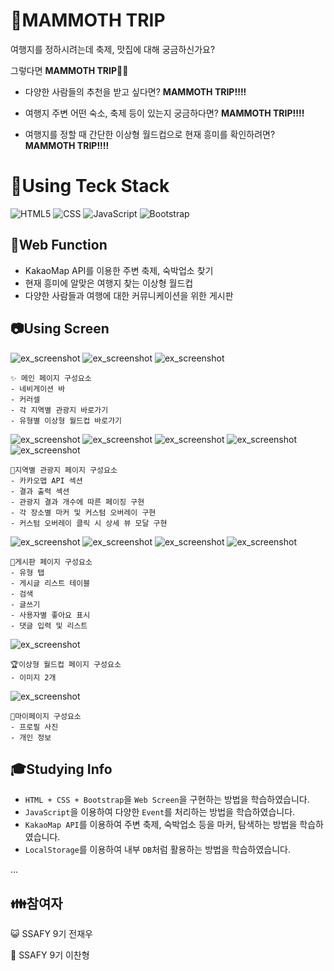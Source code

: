 # 🐘MAMMOTH TRIP

여행지를 정하시려는데 축제, 맛집에 대해 궁금하신가요?

그렇다면 **MAMMOTH TRIP**👋👋

- 다양한 사람들의 추천을 받고 싶다면? **MAMMOTH TRIP!!!!**

- 여행지 주변 어떤 숙소, 축제 등이 있는지 궁금하다면? **MAMMOTH TRIP!!!!**

- 여행지를 정할 때 간단한 이상형 월드컵으로 현재 흥미를 확인하려면? **MAMMOTH TRIP!!!!**


# 🔨Using Teck Stack
![HTML5](https://img.shields.io/badge/HTML5-E34F26.svg?&style=for-the-badge&logo=HTML5&logoColor=white)
![CSS](https://img.shields.io/badge/CSS-1572B6.svg?&style=for-the-badge&logo=CSS3&logoColor=white)
![JavaScript](https://img.shields.io/badge/JavaScript-F7DF1E.svg?&style=for-the-badge&logo=JavaScript&logoColor=white)
![Bootstrap](https://img.shields.io/badge/Bootstrap-7952B3.svg?&style=for-the-badge&logo=Bootstrap&logoColor=white)

## 📢Web Function

 * KakaoMap API를 이용한 주변 축제, 숙박업소 찾기
 * 현재 흥미에 알맞은 여행지 찾는 이상형 월드컵
 * 다양한 사람들과 여행에 대한 커뮤니케이션을 위한 게시판

## 📷Using Screen

![ex_screenshot](./descImg/index/main1.PNG)
![ex_screenshot](./descImg/index/main2.PNG)
![ex_screenshot](./descImg/index/main3.PNG)
```
✨ 메인 페이지 구성요소
- 네비게이션 바 
- 커러셀
- 각 지역별 관광지 바로가기
- 유형별 이상형 월드컵 바로가기
```

![ex_screenshot](./descImg/map/map1.PNG)
![ex_screenshot](./descImg/map/map2.PNG)
![ex_screenshot](./descImg/map/map3.PNG)
![ex_screenshot](./descImg/map/map4.PNG)
![ex_screenshot](./descImg/map/map5.PNG)
```
🎈지역별 관광지 페이지 구성요소
- 카카오맵 API 섹션
- 결과 출력 섹션
- 관광지 결과 개수에 따른 페이징 구현
- 각 장소별 마커 및 커스텀 오버레이 구현
- 커스텀 오버레이 클릭 시 상세 뷰 모달 구현

```
![ex_screenshot](./descImg/board/board1.PNG)
![ex_screenshot](./descImg/board/board2.PNG)
![ex_screenshot](./descImg/board/board3.PNG)
![ex_screenshot](./descImg/board/board4.PNG)
```
📃게시판 페이지 구성요소
- 유형 탭
- 게시글 리스트 테이블
- 검색 
- 글쓰기
- 사용자별 좋아요 표시
- 댓글 입력 및 리스트 
```

![ex_screenshot](./descImg/worldcup/worldcup1.PNG)
```
🏆이상형 월드컵 페이지 구성요소
- 이미지 2개 
```

![ex_screenshot](./descImg/mypage/mypage.PNG)
```
👦마이페이지 구성요소
- 프로필 사진
- 개인 정보 
```


## 🎓Studying Info

* ``HTML + CSS + Bootstrap``을  ``Web Screen``을 구현하는 방법을 학습하였습니다.
* ``JavaScript``을 이용하여 다양한 ``Event``를 처리하는 방법을 학습하였습니다.
* ``KakaoMap API``를 이용하여 주변 축제, 숙박업소 등을 마커, 탐색하는 방법을 학습하였습니다.
* ``LocalStorage``를 이용하여 내부 ``DB``처럼 활용하는 방법을 학습하였습니다.

...

## 👪참여자

😺 SSAFY 9기 전재우

👲 SSAFY 9기 이찬형




